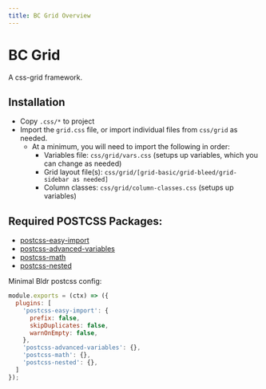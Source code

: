 ```yaml
---
title: BC Grid Overview
---
```


# BC Grid

A css-grid framework.

## Installation
- Copy `.css/*` to project
- Import the `grid.css` file, or import individual files from `css/grid` as needed.
  - At a minimum, you will need to import the following in order:
    - Variables file: `css/grid/vars.css` (setups up variables, which you can change as needed)
    - Grid layout file(s): `css/grid/[grid-basic/grid-bleed/grid-sidebar as needed]`
    - Column classes: `css/grid/column-classes.css` (setups up variables)


## Required POSTCSS Packages:
- [postcss-easy-import](https://www.npmjs.com/package/postcss-easy-import)
- [postcss-advanced-variables](https://www.npmjs.com/package/postcss-advanced-variables)
- [postcss-math](https://www.npmjs.com/package/postcss-math)
- [postcss-nested](https://www.npmjs.com/package/postcss-nested)


Minimal Bldr postcss config:

```js
module.exports = (ctx) => ({
  plugins: [
    'postcss-easy-import': {
      prefix: false,
      skipDuplicates: false,
      warnOnEmpty: false,
    },
    'postcss-advanced-variables': {},
    'postcss-math': {},
    'postcss-nested': {},
  ]
});

```